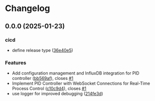 # Changelog

## 0.0.0 (2025-01-23)


### cicd

* define release type ([36e40e5](https://github.com/FelizCoder/crewstand.pid_control/commit/36e40e5f7afc1aa997b695f26b81db9e38ba6451))


### Features

* Add configuration management and InfluxDB integration for PID controller ([bb569af](https://github.com/FelizCoder/crewstand.pid_control/commit/bb569af7fa0cc8f52d9470ee93319b5569b89291)), closes [#1](https://github.com/FelizCoder/crewstand.pid_control/issues/1)
* Implement PID Controller with WebSocket Connections for Real-Time Process Control ([c10c9d4](https://github.com/FelizCoder/crewstand.pid_control/commit/c10c9d410bf8486ab21606d22d08e8130101b93c)), closes [#1](https://github.com/FelizCoder/crewstand.pid_control/issues/1)
* use logger for improved debugging ([214fe3d](https://github.com/FelizCoder/crewstand.pid_control/commit/214fe3d6771a7aaf10e37a2bb0a6dce3dd729541))
